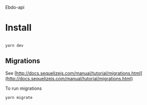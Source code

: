 Ebdo-api

# Install

```yarn install

```

`yarn dev`

## Migrations

See [http://docs.sequelizejs.com/manual/tutorial/migrations.html](http://docs.sequelizejs.com/manual/tutorial/migrations.html)

To run migrations

```
yarn migrate
```
